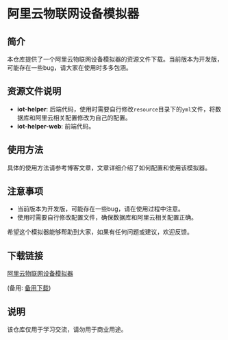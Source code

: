 # 阿里云物联网设备模拟器

## 简介
本仓库提供了一个阿里云物联网设备模拟器的资源文件下载。当前版本为开发版，可能存在一些bug，请大家在使用时多多包涵。

## 资源文件说明
- **iot-helper**: 后端代码，使用时需要自行修改`resource`目录下的`yml`文件，将数据库和阿里云相关配置修改为自己的配置。
- **iot-helper-web**: 前端代码。

## 使用方法
具体的使用方法请参考博客文章，文章详细介绍了如何配置和使用该模拟器。

## 注意事项
- 当前版本为开发版，可能存在一些bug，请在使用过程中注意。
- 使用时需要自行修改配置文件，确保数据库和阿里云相关配置正确。

希望这个模拟器能够帮助到大家，如果有任何问题或建议，欢迎反馈。

## 下载链接
[阿里云物联网设备模拟器](https://pan.quark.cn/s/2d5de224de3f) 

(备用: [备用下载](https://pan.baidu.com/s/1KNQNWJjfmfkj9JsQFp51Pg?pwd=1234))

## 说明

该仓库仅用于学习交流，请勿用于商业用途。

